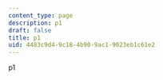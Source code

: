```yaml
---
content_type: page
description: p1
draft: false
title: p1
uid: 4483c9d4-9c18-4b90-9ac1-9023eb1c61e2
---
```

p1